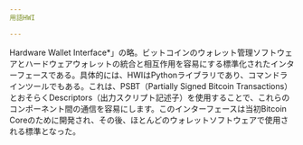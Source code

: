 ```yaml
---
用語HWI

---
```

Hardware Wallet Interface*」の略。ビットコインのウォレット管理ソフトウェアとハードウェアウォレットの統合と相互作用を容易にする標準化されたインターフェースである。具体的には、HWIはPythonライブラリであり、コマンドラインツールでもある。これは、PSBT（Partially Signed Bitcoin Transactions）とおそらくDescriptors（出力スクリプト記述子）を使用することで、これらのコンポーネント間の通信を容易にします。このインターフェースは当初Bitcoin Coreのために開発され、その後、ほとんどのウォレットソフトウェアで使用される標準となった。
